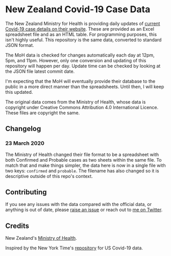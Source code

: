 # New Zealand Covid-19 Case Data

The New Zealand Ministry for Health is providing daily updates of [current Covid-19 case details on their website](https://www.health.govt.nz/our-work/diseases-and-conditions/covid-19-novel-coronavirus/covid-19-current-situation/covid-19-current-cases/covid-19-current-cases-details). These are provided as an Excel spreadsheet file and as an HTML table. For programming purposes, this isn't highly useful. This repository is the same data, converted to standard JSON format.

The MoH data is checked for changes automatically each day at 12pm, 5pm, and 11pm. However, only one conversion and updating of this repository will happen per day. Update time can be checked by looking at the JSON file latest commit date.

I'm expecting that the MoH will eventually provide their database to the public in a more direct manner than the spreadsheets. Until then, I will keep this updated.

The original data comes from the Ministry of Health, whose data is copyright under Creative Commons Attribution 4.0 International Licence. These files are copyright the same.

## Changelog

### 23 March 2020

The Ministry of Health changed their file format to be a spreadsheet with both Confirmed and Probable cases as two sheets within the same file. To match that and make things simpler, the data here is now in a single file with two keys: `confirmed` and `probable`. The filename has also changed so it is descriptive outside of this repo's context.

## Contributing

If you see any issues with the data compared with the official data, or anything is out of date, please [raise an issue](https://github.com/philiprenich/nz-covid19-data/issues) or reach out to [me on Twitter](https://twitter.com/philiprenich).

## Credits

New Zealand's [Ministry of Health](https://www.health.govt.nz).

Inspired by the New York Time's [repository](https://github.com/nytimes/covid-19-data) for US Covid-19 data.

